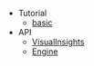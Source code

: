 - Tutorial
    - [basic](./tutorial/basic.md)
- API 
    - [VisualInsights](./API/main.md)
    - [Engine](./API/engine.md)